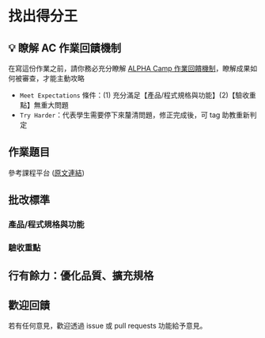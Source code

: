 # 找出得分王

## 💡 瞭解 AC 作業回饋機制

在寫這份作業之前，請你務必充分瞭解 <a href="https://github.com/ALPHACamp/web-grading-rubic" target="_blank">ALPHA Camp 作業回饋機制</a>，瞭解成果如何被審查，才能主動攻略

- `Meet Expectations` 條件：(1) 充分滿足【產品/程式規格與功能】(2)【驗收重點】無重大問題
- `Try Harder`：代表學生需要停下來釐清問題，修正完成後，可 tag 助教重新判定

## 作業題目

參考課程平台 (<a href="">原文連結</a>)

## 批改標準



### 產品/程式規格與功能



### 驗收重點


## 行有餘力：優化品質、擴充規格


## 歡迎回饋

若有任何意見，歡迎透過 issue 或 pull requests 功能給予意見。
